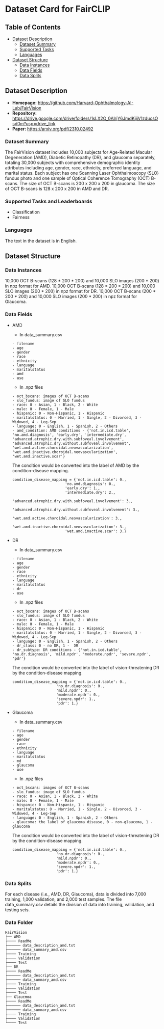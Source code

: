 # Dataset Card for FairCLIP

## Table of Contents
- [Dataset Description](#dataset-description)
  - [Dataset Summary](#dataset-summary)
  - [Supported Tasks](#supported-tasks-and-leaderboards)
  - [Languages](#languages)
- [Dataset Structure](#dataset-structure)
  - [Data Instances](#data-instances)
  - [Data Fields](#data-instances)
  - [Data Splits](#data-instances)

## Dataset Description

- **Homepage:** https://github.com/Harvard-Ophthalmology-AI-Lab/FairVision
- **Repository:** https://drive.google.com/drive/folders/1sLX2O_0AlrjY6JmdKijiV1zducsOsd0m?usp=drive_link
- **Paper:** https://arxiv.org/pdf/2310.02492

### Dataset Summary

The FairVision dataset includes 10,000 subjects for Age-Related Macular Degeneration (AMD), Diabetic Retinopathy (DR), and glaucoma separately, totaling 30,000 subjects with comprehensive demographic identity attributes including age, gender, race, ethnicity, preferred language, and marital status. Each subject has one Scanning Laser Ophthalmoscopy (SLO) fundus photo and one sample of Optical Coherence Tomography (OCT) B-scans. The size of OCT B-scans is 200 x 200 x 200 in glaucoma. The size of OCT B-scans is 128 x 200 x 200 in AMD and DR.

### Supported Tasks and Leaderboards

- Classification
- Fairness

### Languages

The text in the dataset is in English.

## Dataset Structure

### Data Instances

10,000 OCT B-scans (128 * 200 * 200) and 10,000 SLO images (200 * 200) in npz format for AMD.
10,000 OCT B-scans (128 * 200 * 200) and 10,000 SLO images (200 * 200) in npz format for DR.
10,000 OCT B-scans (200 * 200 * 200) and 10,000 SLO images (200 * 200) in npz format for Glaucoma.

### Data Fields

- AMD

  - In data_summary.csv

  ```
  - filename
  - age
  - gender
  - race
  - ethnicity
  - language
  - maritalstatus
  - amd
  - use
  ```

  - In .npz files

  ```
  - oct_bscans: images of OCT B-scans
  - slo_fundus: image of SLO fundus
  - race: 0 - Asian, 1 - Black, 2 - White
  - male: 0 - Female, 1 - Male
  - hispanic: 0 - Non-Hispanic, 1 - Hispanic
  - maritalstatus: 0 - Married, 1 - Single, 2 - Divorced, 3 - Widowed, 4 - Leg-Sep
  - language: 0 - English, 1 - Spanish, 2 - Others
  - amd_condition: AMD conditions - {'not.in.icd.table', 'no.amd.diagnosis', 'early.dry', 'intermediate.dry', 'advanced.atrophic.dry.with.subfoveal.involvement', 'advanced.atrophic.dry.without.subfoveal.involvement', 'wet.amd.active.choroidal.neovascularization', 'wet.amd.inactive.choroidal.neovascularization', 'wet.amd.inactive.scar'}
  ```
  The condition would be converted into the label of AMD by the condition-disease mapping.
  ```
  condition_disease_mapping = {'not.in.icd.table': 0.,
                          'no.amd.diagnosis': 0.,
                          'early.dry': 1.,
                          'intermediate.dry': 2.,
                          'advanced.atrophic.dry.with.subfoveal.involvement': 3.,
                          'advanced.atrophic.dry.without.subfoveal.involvement': 3.,
                          'wet.amd.active.choroidal.neovascularization': 3.,
                          'wet.amd.inactive.choroidal.neovascularization': 3.,
                          'wet.amd.inactive.scar': 3.}
  ```

- DR

  - In data_summary.csv

  ```
  - filename
  - age
  - gender
  - race
  - ethnicity
  - language
  - maritalstatus
  - dr
  - use
  ```

  - In .npz files

  ```
  - oct_bscans: images of OCT B-scans
  - slo_fundus: image of SLO fundus
  - race: 0 - Asian, 1 - Black, 2 - White
  - male: 0 - Female, 1 - Male
  - hispanic: 0 - Non-Hispanic, 1 - Hispanic
  - maritalstatus: 0 - Married, 1 - Single, 2 - Divorced, 3 - Widowed, 4 - Leg-Sep
  - language: 0 - English, 1 - Spanish, 2 - Others
  - dr_class: 0 - no DR, 1 -  DR
  - dr_subtype: DR conditions - {'not.in.icd.table', 'no.dr.diagnosis', 'mild.npdr', 'moderate.npdr', 'severe.npdr', 'pdr'}
  ```

  The condition would be converted into the label of vision-threatening DR by the condition-disease mapping.

  ```
  condition_disease_mapping = {'not.in.icd.table': 0.,
                      'no.dr.diagnosis': 0.,
                      'mild.npdr': 0.,
                      'moderate.npdr': 0.,
                      'severe.npdr': 1.,
                      'pdr': 1.}
  ```

- Glaucoma

  - In data_summary.csv

  ```
  - filename
  - age
  - gender
  - race
  - ethnicity
  - language
  - maritalstatus
  - md
  - glaucoma
  - use
  ```

  - In .npz files

  ```
  - oct_bscans: images of OCT B-scans
  - slo_fundus: image of SLO fundus
  - race: 0 - Asian, 1 - Black, 2 - White
  - male: 0 - Female, 1 - Male
  - hispanic: 0 - Non-Hispanic, 1 - Hispanic
  - maritalstatus: 0 - Married, 1 - Single, 2 - Divorced, 3 - Widowed, 4 - Leg-Sep
  - language: 0 - English, 1 - Spanish, 2 - Others
  - glaucoma: the label of glaucoma disease, 0 - non-glaucoma, 1 - glaucoma
  ```

  The condition would be converted into the label of vision-threatening DR by the condition-disease mapping.

  ```
  condition_disease_mapping = {'not.in.icd.table': 0.,
                      'no.dr.diagnosis': 0.,
                      'mild.npdr': 0.,
                      'moderate.npdr': 0.,
                      'severe.npdr': 1.,
                      'pdr': 1.}
  ```

### Data Splits

For each disease (i.e., AMD, DR, Glaucoma), data is divided into 7,000 training, 1,000 validation, and 2,000 test samples. The file data_summary.csv details the division of data into training, validation, and testing sets. 

### Data Folder
```
FairVision
├── AMD
├──── ReadMe
├────── data_description_amd.txt
├────── data_summary_amd.csv
├──── Training
├──── Validation
├──── Test
├── DR
├──── ReadMe
├────── data_description_amd.txt
├────── data_summary_amd.csv
├──── Training
├──── Validation
├──── Test
├── Glaucmoa
├──── ReadMe
├────── data_description_amd.txt
├────── data_summary_amd.csv
├──── Training
├──── Validation
└──── Test
```